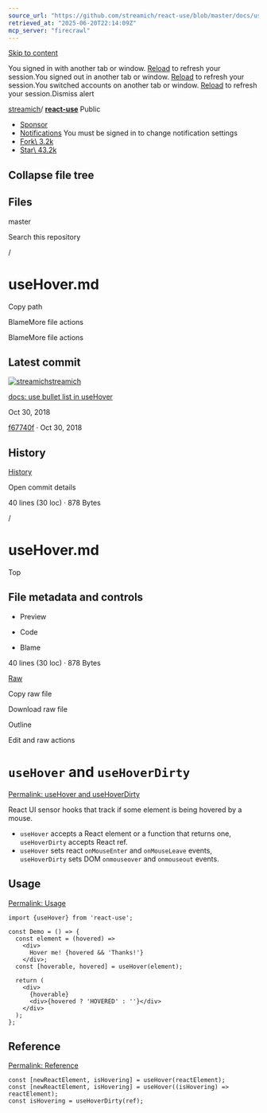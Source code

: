 ```yaml
---
source_url: "https://github.com/streamich/react-use/blob/master/docs/useHover.md"
retrieved_at: "2025-06-20T22:14:09Z"
mcp_server: "firecrawl"
---
```

[Skip to content](https://github.com/streamich/react-use/blob/master/docs/useHover.md#start-of-content)

You signed in with another tab or window. [Reload](https://github.com/streamich/react-use/blob/master/docs/useHover.md) to refresh your session.You signed out in another tab or window. [Reload](https://github.com/streamich/react-use/blob/master/docs/useHover.md) to refresh your session.You switched accounts on another tab or window. [Reload](https://github.com/streamich/react-use/blob/master/docs/useHover.md) to refresh your session.Dismiss alert

[streamich](https://github.com/streamich)/ **[react-use](https://github.com/streamich/react-use)** Public

- [Sponsor](https://github.com/sponsors/streamich)
- [Notifications](https://github.com/login?return_to=%2Fstreamich%2Freact-use) You must be signed in to change notification settings
- [Fork\\
3.2k](https://github.com/login?return_to=%2Fstreamich%2Freact-use)
- [Star\\
43.2k](https://github.com/login?return_to=%2Fstreamich%2Freact-use)


## Collapse file tree

## Files

master

Search this repository

/

# useHover.md

Copy path

BlameMore file actions

BlameMore file actions

## Latest commit

[![streamich](https://avatars.githubusercontent.com/u/9773803?v=4&size=40)](https://github.com/streamich)[streamich](https://github.com/streamich/react-use/commits?author=streamich)

[docs: use bullet list in useHover](https://github.com/streamich/react-use/commit/f67740fbea1ba5dabc519c5f142b51d94804de16)

Oct 30, 2018

[f67740f](https://github.com/streamich/react-use/commit/f67740fbea1ba5dabc519c5f142b51d94804de16) · Oct 30, 2018

## History

[History](https://github.com/streamich/react-use/commits/master/docs/useHover.md)

Open commit details

40 lines (30 loc) · 878 Bytes

/

# useHover.md

Top

## File metadata and controls

- Preview

- Code

- Blame


40 lines (30 loc) · 878 Bytes

[Raw](https://github.com/streamich/react-use/raw/refs/heads/master/docs/useHover.md)

Copy raw file

Download raw file

Outline

Edit and raw actions

# `useHover` and `useHoverDirty`

[Permalink: useHover and useHoverDirty](https://github.com/streamich/react-use/blob/master/docs/useHover.md#usehover-and-usehoverdirty)

React UI sensor hooks that track if some element is being hovered
by a mouse.

- `useHover` accepts a React element or a function that returns one,
`useHoverDirty` accepts React ref.
- `useHover` sets react `onMouseEnter` and `onMouseLeave` events,
`useHoverDirty` sets DOM `onmouseover` and `onmouseout` events.

## Usage

[Permalink: Usage](https://github.com/streamich/react-use/blob/master/docs/useHover.md#usage)

```
import {useHover} from 'react-use';

const Demo = () => {
  const element = (hovered) =>
    <div>
      Hover me! {hovered && 'Thanks!'}
    </div>;
  const [hoverable, hovered] = useHover(element);

  return (
    <div>
      {hoverable}
      <div>{hovered ? 'HOVERED' : ''}</div>
    </div>
  );
};
```

## Reference

[Permalink: Reference](https://github.com/streamich/react-use/blob/master/docs/useHover.md#reference)

```
const [newReactElement, isHovering] = useHover(reactElement);
const [newReactElement, isHovering] = useHover((isHovering) => reactElement);
const isHovering = useHoverDirty(ref);